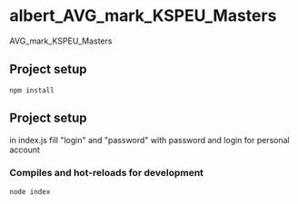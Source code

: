 # albert_AVG_mark_KSPEU_Masters

AVG_mark_KSPEU_Masters

## Project setup

```
npm install
```

## Project setup

in index.js fill "login" and "password" with password and login for personal account

### Compiles and hot-reloads for development

```
node index
```
